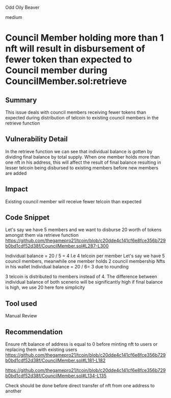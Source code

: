 Odd Oily Beaver

medium

# Council Member holding more than 1 nft will result in disbursement of fewer token than expected to Council member during CouncilMember.sol:retrieve

## Summary
This issue deals with council members receiving fewer tokens than expected during distribution of telcoin to existing council members in the retrieve function
## Vulnerability Detail
In the retrieve function we can see that individual balance is gotten by dividing final balance by total supply. When one member holds more than one nft in his address, this will affect the result of final balance resulting in lesser telcoin being disbursed to existing members before new members are added
## Impact
Existing council member will receive fewer telcoin than expected
## Code Snippet
Let's say we have 5 members and we want to disburse 20 worth of tokens amongst them via retrieve function 
https://github.com/thegamepro21/tcoin/blob/c20dde4c141cf6e8fce356b729b0bd1cdf52d38f/CouncilMember.sol#L287-L300

Individual balance = 20 / 5 = 4
I.e 4 telcoin per member
Let's say we have 5 council members, meanwhile one member holds 2 council membership Nfts in his wallet
Individual balance = 20 / 6= 3 due to rounding

3 telcoin is distributed to members instead of 4. The difference between individual balance of both scenerio will be significantly high if final balance is high, we use 20 here fore simplicity

## Tool used

Manual Review

## Recommendation
Ensure nft balance of address is equal to 0 before minting nft to users or replacing them with existing users
https://github.com/thegamepro21/tcoin/blob/c20dde4c141cf6e8fce356b729b0bd1cdf52d38f/CouncilMember.sol#L181-L182

https://github.com/thegamepro21/tcoin/blob/c20dde4c141cf6e8fce356b729b0bd1cdf52d38f/CouncilMember.sol#L134-L135

Check should be done before direct transfer of nft from one address to another 